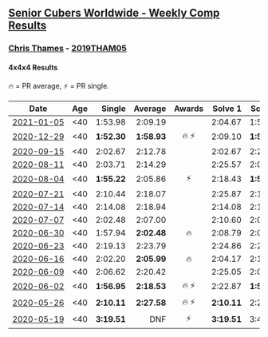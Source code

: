 <style>table {white-space: nowrap;}</style>

## [Senior Cubers Worldwide - Weekly Comp Results](/scw-comp/results/)
### [Chris Thames](README.md) - [2019THAM05](https://www.worldcubeassociation.org/persons/2019THAM05?event=444)
#### 4x4x4 Results

<span style="white-space: nowrap;">🔥 = PR average</span>, <span style="white-space: nowrap;">⚡ = PR single</span>.

| Date | Age | Single | Average | Awards | Solve 1 | Solve 2 | Solve 3 | Solve 4 | Solve 5 | Video |
| :--: | :--: | --: | --: | :--: | --: | --: | --: | --: | --: | :-- |
| [2021-01-05](../../results/2021-01-05/444.md) | <40 | 1:53.98 | 2:09.19 |  | 2:04.67 | 1:53.98 | 2:28.93 | DNS | DNS | [Desktop](https://www.facebook.com/events/438895340619582/permalink/442413393601110) / [Mobile](https://m.facebook.com/events/438895340619582?view=permalink&id=442413393601110) |
| [2020-12-29](../../results/2020-12-29/444.md) | <40 | **1:52.30** | **1:58.93** | 🔥 ⚡ | 2:09.10 | **1:52.30** | 1:55.39 | DNS | DNS | [Desktop](https://www.facebook.com/events/1086076581855919/permalink/1088877694909141) / [Mobile](https://m.facebook.com/events/1086076581855919?view=permalink&id=1088877694909141) |
| [2020-09-15](../../results/2020-09-15/444.md) | <40 | 2:02.67 | 2:12.78 |  | 2:02.67 | 2:27.37 | 2:08.30 | DNS | DNS | [Desktop](https://www.facebook.com/events/655903882008117/permalink/660487504883088) / [Mobile](https://m.facebook.com/events/655903882008117?view=permalink&id=660487504883088) |
| [2020-08-11](../../results/2020-08-11/444.md) | <40 | 2:03.71 | 2:14.29 |  | 2:25.57 | 2:03.71 | 2:13.59 | DNS | DNS | [Desktop](https://www.facebook.com/events/1112228215845470/permalink/1116971215371170) / [Mobile](https://m.facebook.com/events/1112228215845470?view=permalink&id=1116971215371170) |
| [2020-08-04](../../results/2020-08-04/444.md) | <40 | **1:55.22** | 2:05.86 | ⚡ | 2:18.43 | **1:55.22** | 2:03.93 | DNS | DNS | [Desktop](https://www.facebook.com/events/770016233779888/permalink/774055980042580) / [Mobile](https://m.facebook.com/events/770016233779888?view=permalink&id=774055980042580) |
| [2020-07-21](../../results/2020-07-21/444.md) | <40 | 2:10.44 | 2:18.07 |  | 2:25.87 | 2:17.91 | 2:10.44 | DNS | DNS | [Desktop](https://www.facebook.com/events/3081159145282455/permalink/3094895613908808) / [Mobile](https://m.facebook.com/events/3081159145282455?view=permalink&id=3094895613908808) |
| [2020-07-14](../../results/2020-07-14/444.md) | <40 | 2:14.08 | 2:18.94 |  | 2:14.08 | 2:18.85 | 2:23.90 | DNS | DNS | [Desktop](https://www.facebook.com/events/2729568740635198/permalink/2733194133605992) / [Mobile](https://m.facebook.com/events/2729568740635198?view=permalink&id=2733194133605992) |
| [2020-07-07](../../results/2020-07-07/444.md) | <40 | 2:02.48 | 2:07.00 |  | 2:10.60 | 2:02.48 | 2:07.92 | DNS | DNS | [Desktop](https://www.facebook.com/events/307625317040136/permalink/308983306904337) / [Mobile](https://m.facebook.com/events/307625317040136?view=permalink&id=308983306904337) |
| [2020-06-30](../../results/2020-06-30/444.md) | <40 | 1:57.94 | **2:02.48** | 🔥 | 2:08.79 | 2:00.71 | 1:57.94 | DNS | DNS | [Desktop](https://www.facebook.com/events/284746466306313/permalink/286467722800854) / [Mobile](https://m.facebook.com/events/284746466306313?view=permalink&id=286467722800854) |
| [2020-06-23](../../results/2020-06-23/444.md) | <40 | 2:19.13 | 2:23.79 |  | 2:24.86 | 2:27.39 | 2:19.13 | DNS | DNS | [Desktop](https://www.facebook.com/events/268636114456043/permalink/273412767311711) / [Mobile](https://m.facebook.com/events/268636114456043?view=permalink&id=273412767311711) |
| [2020-06-16](../../results/2020-06-16/444.md) | <40 | 2:02.20 | **2:05.99** | 🔥 | 2:04.17 | 2:11.60 | 2:02.20 | DNS | DNS | [Desktop](https://www.facebook.com/events/256188575607890/permalink/259049098655171) / [Mobile](https://m.facebook.com/events/256188575607890?view=permalink&id=259049098655171) |
| [2020-06-09](../../results/2020-06-09/444.md) | <40 | 2:06.62 | 2:20.42 |  | 2:25.05 | 2:06.62 | 2:29.59 | DNS | DNS | [Desktop](https://www.facebook.com/events/1130228284009045/permalink/1133642983667575) / [Mobile](https://m.facebook.com/events/1130228284009045?view=permalink&id=1133642983667575) |
| [2020-06-02](../../results/2020-06-02/444.md) | <40 | **1:56.95** | **2:18.53** | 🔥 ⚡ | 2:22.87 | **1:56.95** | 2:35.78 | DNS | DNS | [Desktop](https://www.facebook.com/events/573401076937046/permalink/574702816806872) / [Mobile](https://m.facebook.com/events/573401076937046?view=permalink&id=574702816806872) |
| [2020-05-26](../../results/2020-05-26/444.md) | <40 | **2:10.11** | **2:27.58** | 🔥 ⚡ | **2:10.11** | 2:21.47 | 2:51.16 | DNS | DNS | [Desktop](https://www.facebook.com/events/637852836799991/permalink/639331139985494) / [Mobile](https://m.facebook.com/events/637852836799991?view=permalink&id=639331139985494) |
| [2020-05-19](../../results/2020-05-19/444.md) | <40 | **3:19.51** | DNF | ⚡ | **3:19.51** | 3:45.86 | DNS | DNS | DNS | [Desktop](https://www.facebook.com/events/201300894172579/permalink/203566733945995) / [Mobile](https://m.facebook.com/events/201300894172579?view=permalink&id=203566733945995) |


<!-- Global site tag (gtag.js) - Google Analytics -->
<script async src="https://www.googletagmanager.com/gtag/js?id=UA-86348435-3"></script>
<script>window.dataLayer = window.dataLayer || []; function gtag() {dataLayer.push(arguments);} gtag('js', new Date()); gtag('config', 'UA-86348435-3');</script>
